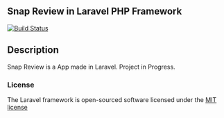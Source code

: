 ## Snap Review in Laravel PHP Framework

[![Build Status](https://travis-ci.org/kbirmhrjn/snapreview.svg?branch=master)](https://travis-ci.org/kbirmhrjn/snapreview)

## Description

Snap Review is a App made in Laravel. 
Project in Progress.

### License

The Laravel framework is open-sourced software licensed under the [MIT license](http://opensource.org/licenses/MIT)
